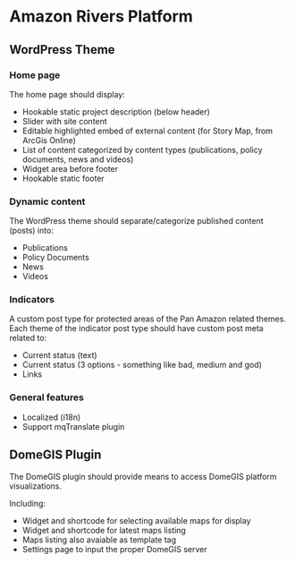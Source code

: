 # Amazon Rivers Platform

## WordPress Theme

### Home page

The home page should display:

 - Hookable static project description (below header)
 - Slider with site content
 - Editable highlighted embed of external content (for Story Map, from ArcGis Online)
 - List of content categorized by content types (publications, policy documents, news and videos)
 - Widget area before footer
 - Hookable static footer

### Dynamic content

The WordPress theme should separate/categorize published content (posts) into:
  - Publications
  - Policy Documents
  - News
  - Videos

### Indicators

A custom post type for protected areas of the Pan Amazon related themes. Each theme of the indicator post type should have custom post meta related to:
 - Current status (text)
 - Current status (3 options - something like bad, medium and god)
 - Links

### General features
 - Localized (i18n)
 - Support mqTranslate plugin

## DomeGIS Plugin

The DomeGIS plugin should provide means to access DomeGIS platform visualizations.

Including:
 - Widget and shortcode for selecting available maps for display
 - Widget and shortcode for latest maps listing
 - Maps listing also avaiable as template tag
 - Settings page to input the proper DomeGIS server
